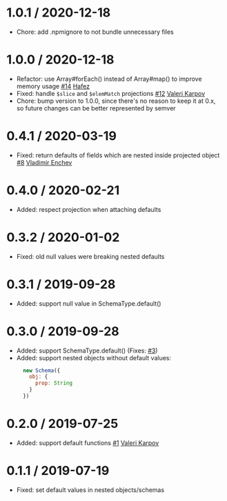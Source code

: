 1.0.1 / 2020-12-18
==================
 * Chore: add .npmignore to not bundle unnecessary files

1.0.0 / 2020-12-18
==================
 * Refactor: use Array#forEach() instead of Array#map() to improve memory usage [#14](https://github.com/DouglasGabr/mongoose-lean-defaults/pull/14) [Hafez](https://github.com/AbdelrahmanHafez)
 * Fixed: handle `$slice` and `$elemMatch` projections [#12](https://github.com/DouglasGabr/mongoose-lean-defaults/pull/12) [Valeri Karpov](https://github.com/vkarpov15)
 * Chore: bump version to 1.0.0, since there's no reason to keep it at 0.x, so future changes can be better represented by semver

0.4.1 / 2020-03-19
==================
 * Fixed: return defaults of fields which are nested inside projected object [#8](https://github.com/DouglasGabr/mongoose-lean-defaults/pull/8) [Vladimir Enchev](https://github.com/corsa1r)

0.4.0 / 2020-02-21
==================
 * Added: respect projection when attaching defaults

0.3.2 / 2020-01-02
==================
 * Fixed: old null values were breaking nested defaults

0.3.1 / 2019-09-28
==================
 * Added: support null value in SchemaType.default()

0.3.0 / 2019-09-28
==================
 * Added: support SchemaType.default() (Fixes: [#3](https://github.com/DouglasGabr/mongoose-lean-defaults/issues/3))
 * Added: support nested objects without default values:
    ```javascript
      new Schema({
        obj: {
          prop: String
        }
      })
    ```

0.2.0 / 2019-07-25
==================
 * Added: support default functions [#1](https://github.com/DouglasGabr/mongoose-lean-defaults/pull/1) [Valeri Karpov](https://github.com/vkarpov15)

0.1.1 / 2019-07-19
==================
 * Fixed: set default values in nested objects/schemas
